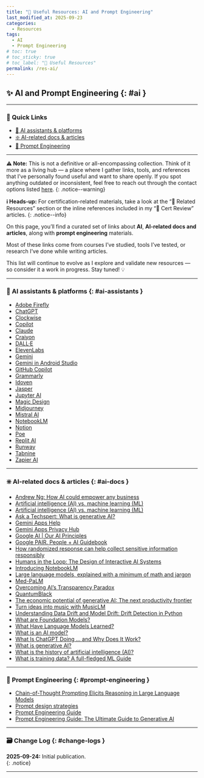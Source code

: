 ```yaml
---
title: "🧰 Useful Resources: AI and Prompt Engineering"
last_modified_at: 2025-09-23
categories:
  - Resources
tags:
  - AI
  - Prompt Engineering
# toc: true
# toc_sticky: true
# toc_label: "🧰 Useful Resources"
permalink: /res-ai/
---
```


## ✨ AI and Prompt Engineering {: #ai }

---

### 📑 Quick Links
- [🤖 AI assistants & platforms](#-ai-assistants--platforms--ai-assistants-)
- [❇️ AI-related docs & articles](#ai-docs)
- [💬 Prompt Engineering](#prompt-engineering)

---

**⚠️ Note:** This is not a definitive or all-encompassing collection. Think of it more as a living hub — a place where I gather links, tools, and references that I’ve personally found useful and want to share openly. If you spot anything outdated or inconsistent, feel free to reach out through the contact options listed [here](/contact/).
{: .notice--warning}

**ℹ️ Heads-up:** For certification-related materials, take a look at the “📖 Related Resources” section or the inline references included in my “🏅 Cert Review” articles.
{: .notice--info}

On this page, you’ll find a curated set of links about **AI**, **AI-related docs and articles**, along with **prompt engineering** materials.  

Most of these links come from courses I’ve studied, tools I’ve tested, or research I’ve done while writing articles.

This list will continue to evolve as I explore and validate new resources — so consider it a work in progress. Stay tuned! 💡

---

### 🤖 AI assistants & platforms {: #ai-assistants }
- [Adobe Firefly](https://www.adobe.com/products/firefly.html)
- [ChatGPT](https://chatgpt.com/)
- [Clockwise](https://www.getclockwise.com/)
- [Copilot](https://copilot.microsoft.com/)
- [Claude](https://claude.ai/)
- [Craiyon](https://www.craiyon.com/en)
- [DALL·E](https://openai.com/index/dall-e/)
- [ElevenLabs](https://elevenlabs.io/)
- [Gemini](https://gemini.google.com/)
- [Gemini in Android Studio](https://developer.android.com/studio/gemini/overview)
- [GitHub Copilot](https://github.com/features/copilot)
- [Grammarly](https://app.grammarly.com/)
- [Idoven](https://www.idoven.ai/)
- [Jasper](https://www.jasper.ai/)
- [Jupyter AI](https://jupyter-ai.readthedocs.io/en/latest/#)
- [Magic Design](https://www.canva.com/magic-design/)
- [Midjourney](https://www.midjourney.com/home)
- [Mistral AI](https://mistral.ai/)
- [NotebookLM](https://notebooklm.google/)
- [Notion](https://www.notion.com/)
- [Poe](https://poe.com/login)
- [Replit AI](https://replit.com/ai)
- [Runway](https://runwayml.com/)
- [Tabnine](https://www.tabnine.com/)
- [Zapier AI](https://zapier.com/apps/ai/integrations)

---

### ❇️ AI-related docs & articles {: #ai-docs }
- [Andrew Ng: How AI could empower any business](https://www.ted.com/talks/andrew_ng_how_ai_could_empower_any_business)
- [Artificial intelligence (AI) vs. machine learning (ML)](https://cloud.google.com/learn/artificial-intelligence-vs-machine-learning)
- [Artificial intelligence (AI) vs. machine learning (ML)](https://azure.microsoft.com/en-us/resources/cloud-computing-dictionary/artificial-intelligence-vs-machine-learning)
- [Ask a Techspert: What is generative AI?](https://blog.google/inside-google/googlers/ask-a-techspert/what-is-generative-ai/)
- [Gemini Apps Help](https://support.google.com/gemini?sjid=16437201336951480314-EU#topic=15280100)
- [Gemini Apps Privacy Hub](https://support.google.com/gemini/answer/13594961?visit_id=638290874435602808-735596698&p=privacy_notice&rd=2#privacy_notice)
- [Google AI | Our AI Principles](https://ai.google/principles/#our-ai-principles-in-action)
- [Google PAIR. People + AI Guidebook](https://pair.withgoogle.com/guidebook/)
- [How randomized response can help collect sensitive information responsibly](https://pair.withgoogle.com/explorables/anonymization/)
- [Humans in the Loop: The Design of Interactive AI Systems](https://hai.stanford.edu/news/humans-loop-design-interactive-ai-systems)
- [Introducing NotebookLM](https://blog.google/technology/ai/notebooklm-google-ai/)
- [Large language models, explained with a minimum of math and jargon](https://www.understandingai.org/p/large-language-models-explained-with)
- [Med-PaLM](https://sites.research.google/med-palm/)
- [Overcoming AI’s Transparency Paradox](https://www.forbes.com/sites/aparnadhinakaran/2021/09/10/overcoming-ais-transparency-paradox/)
- [QuantumBlack](https://www.mckinsey.com/capabilities/quantumblack/how-we-help-clients)
- [The economic potential of generative AI: The next productivity frontier](https://www.mckinsey.com/capabilities/mckinsey-digital/our-insights/the-economic-potential-of-generative-AI-the-next-productivity-frontier#introduction)
- [Turn ideas into music with MusicLM](https://blog.google/technology/ai/musiclm-google-ai-test-kitchen/)
- [Understanding Data Drift and Model Drift: Drift Detection in Python](https://www.datacamp.com/tutorial/understanding-data-drift-model-drift)
- [What are Foundation Models?](https://www.datacamp.com/blog/what-are-foundation-models)
- [What Have Language Models Learned?](https://pair.withgoogle.com/explorables/fill-in-the-blank/)
- [What is an AI model?](https://www.ibm.com/think/topics/ai-model)
- [What Is ChatGPT Doing … and Why Does It Work?](https://writings.stephenwolfram.com/2023/02/what-is-chatgpt-doing-and-why-does-it-work/)
- [What is generative AI?](https://research.ibm.com/blog/what-is-generative-AI)
- [What is the history of artificial intelligence (AI)?](https://www.tableau.com/data-insights/ai/history)
- [What is training data? A full-fledged ML Guide](https://learn.g2.com/training-data)

---

### 💬 Prompt Engineering {: #prompt-engineering }
- [Chain-of-Thought Prompting Elicits Reasoning in Large Language Models](https://arxiv.org/pdf/2201.11903)
- [Prompt design strategies](https://ai.google.dev/gemini-api/docs/prompting-strategies)
- [Prompt Engineering Guide](https://www.promptingguide.ai/)
- [Prompt Engineering Guide: The Ultimate Guide to Generative AI](https://learnprompting.org/docs/introduction)

---

### 🗃️ Change Log {: #change-logs } 

**2025-09-24:** Initial publication.  
{: .notice}

---
